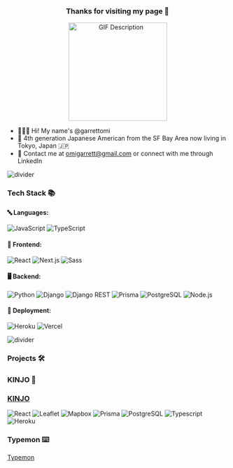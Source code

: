 <h3 align="center">
  <strong>Thanks for visiting my page 🙌</strong>
</h3>

<p align="center">
  <img src="https://media.giphy.com/media/yALcFbrKshfoY/giphy.gif" alt="GIF Description" width="225" height="225">
</p>

- 🧑🏻‍💻 Hi! My name's @garrettomi
- 🌉 4th generation Japanese American from the SF Bay Area now living in Tokyo, Japan 🇯🇵
- 📩 Contact me at omigarrett@gmail.com or connect with me through LinkedIn

![divider](https://raw.githubusercontent.com/andreasbm/readme/master/assets/lines/colored.png)

###  Tech Stack 📚 
#### 🔤 Languages:
![JavaScript](https://img.shields.io/badge/JavaScript-276DC3?style=flat-square&logo=javascript&logoColor=white)
![TypeScript](https://img.shields.io/badge/TypeScript-3178C6?style=flat-square&logo=typescript&logoColor=white)

#### 🎨 Frontend:
![React](https://img.shields.io/badge/React-61DAFB?style=flat-square&logo=react&logoColor=white)
![Next.js](https://img.shields.io/badge/Next.js-000000?style=flat-square&logo=next.js&logoColor=white)
![Sass](https://img.shields.io/badge/Sass-CC6699?style=flat-square&logo=sass&logoColor=white)

#### 🖥️ Backend:
![Python](https://img.shields.io/badge/Python-3776AB?style=flat-square&logo=python&logoColor=white)
![Django](https://img.shields.io/badge/Django-092E20?style=flat-square&logo=django&logoColor=white)
![Django REST](https://img.shields.io/badge/Django%20REST-FF424D?style=flat-square&logo=django&logoColor=white)
![Prisma](https://img.shields.io/badge/Prisma-1A202C?style=flat-square&logo=prisma&logoColor=white)
![PostgreSQL](https://img.shields.io/badge/PostgreSQL-336791?style=flat-square&logo=postgresql&logoColor=white)
![Node.js](https://img.shields.io/badge/Node.js-339933?style=flat-square&logo=node.js&logoColor=white)

#### 🚀 Deployment:
![Heroku](https://img.shields.io/badge/Heroku-430098?style=flat-square&logo=heroku&logoColor=white)
![Vercel](https://img.shields.io/badge/Vercel-000000?style=flat-square&logo=vercel&logoColor=white)

![divider](https://raw.githubusercontent.com/andreasbm/readme/master/assets/lines/colored.png)

###  Projects 🛠
###  KINJO 🏡
### [KINJO](https://www.kinjo-japan.com/)
![React](https://img.shields.io/badge/React-Contributor-blue)
![Leaflet](https://img.shields.io/badge/Leaflet-Contributor-green)
![Mapbox](https://img.shields.io/badge/Mapbox-Contributor-orange)
![Prisma](https://img.shields.io/badge/Prisma-Contributor-blue)
![PostgreSQL](https://img.shields.io/badge/PostgreSQL-Contributor-blue)
![Typescript](https://img.shields.io/badge/Typescript-Contributor-blue)
![Heroku](https://img.shields.io/badge/Heroku-Contributor-purple)


###  Typemon ⌨️
[Typemon](https://solo-mvp-frontend.vercel.app/login)
